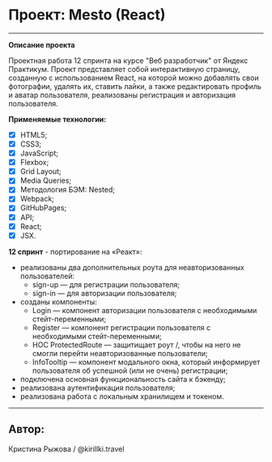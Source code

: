 # Проект: Mesto (React)

__________________________________________________________________

**Описание проекта**

Проектная работа 12 спринта на курсе "Веб разработчик" от Яндекс Практикум.
Проект представляет собой интерактивную страницу, созданную с использованием React, на которой можно добавлять свои фотографии, удалять их, ставить лайки, а также редактировать профиль и аватар пользователя, реализованы регистрация и авторизация пользователя.

**Применяемые технологии:**

   - [x] HTML5;
   - [x] CSS3;
   - [x] JavaScript;
   - [x] Flexbox;
   - [x] Grid Layout;
   - [x] Media Queries;
   - [x] Методология БЭМ: Nested;
   - [x] Webpack;
   - [x] GitHubPages;
   - [x] API;
   - [x] React;
   - [x] JSX.

**12 спринт** - портирование на «Реакт»:
   - реализованы два дополнительных роута для неавторизованных пользователей:
       * sign-up — для регистрации пользователя;
       * sign-in — для авторизации пользователя;
   - созданы компоненты:
       * Login — компонент авторизации пользователя с необходимыми стейт-переменными;
       * Register — компонент регистрации пользователя с необходимыми стейт-переменными;
       * HOC ProtectedRoute — защитищает роут /, чтобы на него не смогли перейти неавторизованные пользователи;
       * InfoTooltip — компонент модального окна, который информирует пользователя об успешной (или не очень) регистрации;
   - подключена основная функциональность сайта к бэкенду;
   - реализована аутентификация пользователя;
   - реализована работа с локальным хранилищем и токеном.

________________________________________________________________

## Автор:
Кристина Рыжова / @kirillki.travel